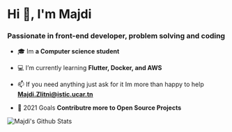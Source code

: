 <h1>Hi 👋, I'm Majdi</h1>
<h3>Passionate in front-end developer, problem solving and coding </h3>

- 🎓 Im **a Computer science student** 

- 💻 I’m currently learning **Flutter, Docker, and AWS**

- 📫 If you need anything just ask for it Im more than happy to help **Majdi.Zlitni@istic.ucar.tn**

- 🥅 2021 Goals **Contributre more to Open Source Projects**


<img align="left" alt="Majdi's Github Stats" src="https://github-readme-stats.vercel.app/api?username=Majdi-Zlitni&show-icons=true&hide_border=true"/>
